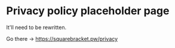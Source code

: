 # Privacy policy placeholder page

It'll need to be rewritten.

Go there -> https://squarebracket.pw/privacy